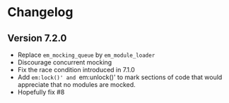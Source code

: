 # Changelog

## Version 7.2.0

* Replace `em_mocking_queue` by `em_module_loader`
* Discourage concurrent mocking
* Fix the race condition introduced in 7.1.0
* Add `em:lock()' and `em:unlock()' to mark sections of code
  that would appreciate that no modules are mocked.
* Hopefully fix #8

